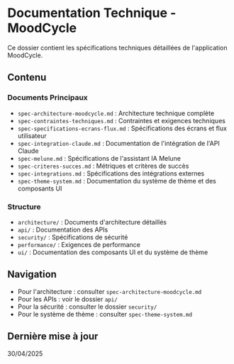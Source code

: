 # Documentation Technique - MoodCycle

Ce dossier contient les spécifications techniques détaillées de l'application MoodCycle.

## Contenu

### Documents Principaux

- `spec-architecture-moodcycle.md` : Architecture technique complète
- `spec-contraintes-techniques.md` : Contraintes et exigences techniques
- `spec-specifications-ecrans-flux.md` : Spécifications des écrans et flux utilisateur
- `spec-integration-claude.md` : Documentation de l'intégration de l'API Claude
- `spec-melune.md` : Spécifications de l'assistant IA Melune
- `spec-criteres-succes.md` : Métriques et critères de succès
- `spec-integrations.md` : Spécifications des intégrations externes
- `spec-theme-system.md` : Documentation du système de thème et des composants UI

### Structure

- `architecture/` : Documents d'architecture détaillés
- `api/` : Documentation des APIs
- `security/` : Spécifications de sécurité
- `performance/` : Exigences de performance
- `ui/` : Documentation des composants UI et du système de thème

## Navigation

- Pour l'architecture : consulter `spec-architecture-moodcycle.md`
- Pour les APIs : voir le dossier `api/`
- Pour la sécurité : consulter le dossier `security/`
- Pour le système de thème : consulter `spec-theme-system.md`

## Dernière mise à jour

30/04/2025
